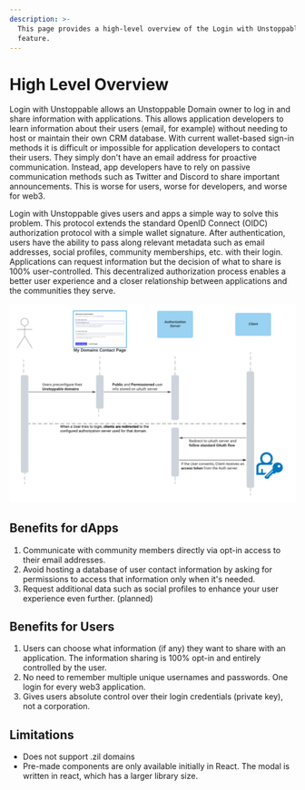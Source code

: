```yaml
---
description: >-
  This page provides a high-level overview of the Login with Unstoppable
  feature.
---
```


# High Level Overview

Login with Unstoppable allows an Unstoppable Domain owner to log in and share information with applications. This allows application developers to learn information about their users \(email, for example\) without needing to host or maintain their own CRM database. With current wallet-based sign-in methods it is difficult or impossible for application developers to contact their users. They simply don't have an email address for proactive communication. Instead, app developers have to rely on passive communication methods such as Twitter and Discord to share important announcements. This is worse for users, worse for developers, and worse for web3.

Login with Unstoppable gives users and apps a simple way to solve this problem. This protocol extends the standard OpenID Connect \(OIDC\) authorization protocol with a simple wallet signature. After authentication, users have the ability to pass along relevant metadata such as email addresses, social profiles, community memberships, etc. with their login. Applications can request information but the decision of what to share is 100% user-controlled. This decentralized authorization process enables a better user experience and a closer relationship between applications and the communities they serve.

![User flow for Unstoppable Logins feature](../.gitbook/assets/unstoppable-logins-user-flow.png)

## Benefits for dApps

1. Communicate with community members directly via opt-in access to their email addresses.
2. Avoid hosting a database of user contact information by asking for permissions to access that information only when it's needed.
3. Request additional data such as social profiles to enhance your user experience even further. \(planned\)

## Benefits for Users

1. Users can choose what information \(if any\) they want to share with an application. The information sharing is 100% opt-in and entirely controlled by the user.
2. No need to remember multiple unique usernames and passwords. One login for every web3 application.
3. Gives users absolute control over their login credentials \(private key\), not a corporation.

## Limitations

* Does not support .zil domains
* Pre-made components are only available initially in React. The modal is written in react, which has a larger library size.

